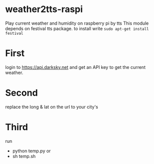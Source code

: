 # weather2tts-raspi
Play current weather and humidity on raspberry pi by tts
This module depends on festival tts package.
to install write 
`sudo apt-get install festival`

# First
login to https://api.darksky.net and get an API key to get the current weather.

# Second
replace the long & lat on the url to your city's

# Third 
run
- python temp.py
or
- sh temp.sh
